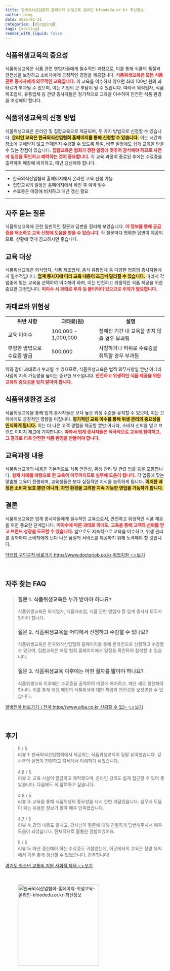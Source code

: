 ```yaml
---
title: 한국외식산업협회 홈페이지 위생교육 온라인 kfoodedu.or.kr 최신정보
author: bing
date: 2025-01-31
categories: [Blogging]
tags: [writing]
render_with_liquid: false
---
```



<h2 id='식품위생교육의_중요성'>식품위생교육의 중요성</h2>

<p>식품위생교육은 식품 관련 영업자들에게 필수적인 과정으로, 이를 통해 식품의 품질과 안전성을 보장하고 소비자에게 긍정적인 경험을 제공합니다. <b><span style="color: #ee2323;">식품위생교육은 모든 식품 관련 종사자에게 의무적인 교육입니다.</span></b> 이 교육을 이수하지 않으면 최대 100만 원의 과태료가 부과될 수 있으며, 이는 기업의 큰 부담이 될 수 있습니다. 따라서 외식업자, 식품 제조업체, 유통업체 등 관련 종사자들은 정기적으로 교육을 이수하여 안전한 식품 환경을 조성해야 합니다.</p>

<h2 id='식품위생교육의_신청_방법'>식품위생교육의 신청 방법</h2>

<p>식품위생교육은 온라인 및 집합교육으로 제공되며, 두 가지 방법으로 신청할 수 있습니다. <b><span style="background-color: #ffe066;">온라인 교육은 한국외식산업협회 홈페이지를 통해 신청할 수 있습니다.</span></b> 이는 시간과 장소에 구애받지 않고 언제든지 수강할 수 있도록 하여, 바쁜 일정에도 쉽게 교육을 받을 수 있는 장점이 있습니다. <b><span style="color: #ee2323;">집합교육은 협회가 정한 일정에 맞추어 참석해야 하므로 사전에 일정을 확인하고 예약하는 것이 중요합니다.</span></b> 각 교육 과정이 종료된 후에는 수료증을 출력하여 매장에 비치하고, 매년 갱신해야 합니다.</p>

<hr />

<ul>
    <li>한국외식산업협회 홈페이지에서 온라인 교육 신청 가능</li>
    <li>집합교육의 일정은 홈페이지에서 확인 후 예약 필수</li>
    <li>수료증은 매장에 비치하고 매년 갱신 필요</li>
</ul>

<hr />

<h2 id='자주_묻는_질문'>자주 묻는 질문</h2>

<p>식품위생교육에 관한 일반적인 질문과 답변을 정리해 보았습니다. <b><span style="color: #ee2323;">이 정보를 통해 궁금증을 해소하고 교육 신청에 도움을 받을 수 있습니다.</span></b> 각 질문마다 명확한 답변이 제공되므로, 상황에 맞게 참고하시면 좋습니다.</p>

<h2 id='교육_대상'>교육 대상</h2>

<p>식품위생교육은 외식업자, 식품 제조업체, 음식 유통업체 등 다양한 업종의 종사자들에게 필수적입니다. <b><span style="background-color: #ffe066;">업계 종사자에 따라 교육 내용이 조금씩 달라질 수 있습니다.</span></b> 따라서 각 업종에 맞는 교육을 선택하여 이수해야 하며, 이는 안전하고 위생적인 식품 제공을 위한 중요한 과정입니다. <b><span style="color: #ee2323;">미이수 시 과태료 부과 등 불이익이 있으므로 주의가 필요합니다.</span></b></p>

<h2 id='과태료와_위험성'>과태료와 위험성</h2>

<table>
    <tr>
        <td style="text-align: center; height: 17px;"><b>위반 사항</b></td>
        <td style="text-align: center; height: 17px;"><b>과태료(원)</b></td>
        <td style="text-align: center; height: 17px;"><b>설명</b></td>
    </tr>
    <tr>
        <td>교육 미이수</td>
        <td>100,000 - 1,000,000</td>
        <td>정해진 기간 내 교육을 받지 않을 경우 부과됨</td>
    </tr>
    <tr>
        <td>부정한 방법으로 수료증 발급</td>
        <td>500,000</td>
        <td>사칭하거나 허위로 수료증을 취득할 경우 부과됨</td>
    </tr>
</table>

<p>위와 같이 과태료가 부과될 수 있으므로, 식품위생교육은 법적 의무사항일 뿐만 아니라 사업의 지속 가능성을 높이는 중요한 요소입니다. <b><span style="color: #ee2323;">안전하고 위생적인 식품 제공을 위한 교육의 중요성을 잊지 말아야 합니다.</span></b></p>

<h2 id='식품위생환경_조성'>식품위생환경 조성</h2>

<p>식품위생교육을 통해 업계 종사자들은 보다 높은 위생 수준을 유지할 수 있으며, 이는 고객에게도 긍정적인 영향을 미칩니다. <b><span style="background-color: #ffe066;">정기적인 교육 이수를 통해 위생 관리의 중요성을 인식하게 됩니다.</span></b> 이는 더 나은 고객 경험을 제공할 뿐만 아니라, 소비자 신뢰를 얻고 브랜드 이미지 제고에 기여합니다. <b><span style="color: #ee2323;">따라서 업계 종사자들은 적극적으로 교육에 참여하고, 그 결과로 더욱 안전한 식품 환경을 만들어야 합니다.</span></b></p>

<h2 id='교육과정_내용'>교육과정 내용</h2>

<p>식품위생교육의 내용은 기본적으로 식품 안전성, 위생 관리 및 관련 법률 등을 포함합니다. <b><span style="color: #ee2323;">실제 사례를 바탕으로 한 교육이 이루어지므로 실무에 도움이 됩니다.</span></b> 각 업종에 맞는 맞춤형 교육이 진행되며, 교육생들은 보다 실질적인 지식을 습득하게 됩니다. <b><span style="background-color: #ffe066;">이러한 과정은 소비자 보호 뿐만 아니라, 자연 환경을 고려한 지속 가능한 영업을 가능하게 합니다.</span></b></p>

<h2 id='결론'>결론</h2>

<p>식품위생교육은 업계 종사자들에게 필수적인 교육으로서, 안전하고 위생적인 식품 제공을 위한 중요한 단계입니다. <b><span style="color: #ee2323;">미이수에 따른 과태료 외에도, 교육을 통해 고객의 신뢰를 얻고 브랜드 성장을 도모할 수 있습니다.</span></b> 앞으로도 지속적으로 교육을 이수하고, 위생 관리를 강화하여 소비자에게 보다 나은 품질의 서비스를 제공하기 위해 노력해야 할 것입니다.</p>


<p><a class="click-button" title="닥터잡 구인구직 바로가기 https//www.doctorjob.co.kr 취업지원" href="https://aptwhite.github.io/posts/%EB%8B%A5%ED%84%B0%EC%9E%A1-%EA%B5%AC%EC%9D%B8%EA%B5%AC%EC%A7%81-%EB%B0%94%EB%A1%9C%EA%B0%80%EA%B8%B0-httpswww.doctorjob.co.kr-%EC%B7%A8%EC%97%85%EC%A7%80%EC%9B%90/" rel="dofollow">닥터잡 구인구직 바로가기 https//www.doctorjob.co.kr 취업지원 👈 보기</a></p><br>
<h2 id='자주_찾는_FAQ'>자주 찾는 FAQ</h2>
<div itemscope="" itemtype="https://schema.org/FAQPage"> 
<blockquote> 
<div itemscope="" itemprop="mainEntity" itemtype="https://schema.org/Question"> 
<h3 itemprop="name">질문 1. 식품위생교육은 누가 받아야 하나요?</h3> 
<div itemscope="" itemprop="acceptedAnswer" itemtype="https://schema.org/Answer"> 
<span itemprop="text"> 
<p>식품위생교육은 외식업자, 식품제조업, 식품 관련 영업자 등 업계 종사자 모두가 받아야 합니다.</p> 
</span> 
</div> 
</div> 

<div itemscope="" itemprop="mainEntity" itemtype="https://schema.org/Question"> 
<h3 itemprop="name">질문 2. 식품위생교육을 어디에서 신청하고 수강할 수 있나요?</h3> 
<div itemscope="" itemprop="acceptedAnswer" itemtype="https://schema.org/Answer"> 
<span itemprop="text"> 
<p>식품위생교육은 한국외식산업협회 홈페이지를 통해 온라인으로 신청하고 수강할 수 있으며, 집합교육은 해당 협회 홈페이지에서 일정을 확인하여 참석할 수 있습니다.</p> 
</span> 
</div> 
</div> 

<div itemscope="" itemprop="mainEntity" itemtype="https://schema.org/Question"> 
<h3 itemprop="name">질문 3. 식품위생교육 이후에는 어떤 절차를 밟아야 하나요?</h3> 
<div itemscope="" itemprop="acceptedAnswer" itemtype="https://schema.org/Answer"> 
<span itemprop="text"> 
<p>식품위생교육 이후에는 수료증을 출력하여 매장에 배치하고, 매년 새로 갱신해야 합니다. 이를 통해 해당 매장의 식품위생에 대한 책임과 안전성을 보장받을 수 있습니다.</p> 
</span> 
</div> 
</div> 
</blockquote> 
</div>
<p><a class="click-button" title="알바천국 바로가기ㅣ전국 https//www.alba.co.kr 신뢰할 수 있는" href="https://aptwhite.github.io/posts/%EC%95%8C%EB%B0%94%EC%B2%9C%EA%B5%AD-%EB%B0%94%EB%A1%9C%EA%B0%80%EA%B8%B0%E3%85%A3%EC%A0%84%EA%B5%AD-httpswww.alba.co.kr-%EC%8B%A0%EB%A2%B0%ED%95%A0-%EC%88%98-%EC%9E%88%EB%8A%94/" rel="dofollow">알바천국 바로가기ㅣ전국 https//www.alba.co.kr 신뢰할 수 있는 👈 보기</a></p><br>
<h2 id='후기'>후기</h2>
<div itemscope itemtype="https://schema.org/Product">
  <blockquote>
  <div itemprop="review" itemscope itemtype="https://schema.org/Review">
      <div itemprop="reviewRating" itemscope itemtype="https://schema.org/Rating"> <span itemprop="ratingValue">5</span> / <span itemprop="bestRating">5</span> </div>
      <span itemprop="reviewBody">리뷰 1: 한국외식산업협회에서 제공하는 식품위생교육이 정말 유익했습니다. 강사분의 설명이 친절하고 자세해서 이해하기 쉬웠습니다.</span>
  </div>
  <br>
  <div itemprop="review" itemscope itemtype="https://schema.org/Review">
      <div itemprop="reviewRating" itemscope itemtype="https://schema.org/Rating"> <span itemprop="ratingValue">4.8</span> / <span itemprop="bestRating">5</span> </div>
      <span itemprop="reviewBody">리뷰 2: 교육 시설이 깔끔하고 쾌적했으며, 온라인 강의도 쉽게 접근할 수 있어 좋았습니다. 다음에도 꼭 참여하고 싶습니다.</span>
  </div>
  <br>
  <div itemprop="review" itemscope itemtype="https://schema.org/Review">
      <div itemprop="reviewRating" itemscope itemtype="https://schema.org/Rating"> <span itemprop="ratingValue">4.9</span> / <span itemprop="bestRating">5</span> </div>
      <span itemprop="reviewBody">리뷰 3: 교육을 통해 식품위생의 중요성을 다시 한번 깨달았습니다. 실무에 도움이 되는 유용한 정보가 많아 매우 만족했습니다.</span>
  </div>
  <br>
  <div itemprop="review" itemscope itemtype="https://schema.org/Review">
      <div itemprop="reviewRating" itemscope itemtype="https://schema.org/Rating"> <span itemprop="ratingValue">4.7</span> / <span itemprop="bestRating">5</span> </div>
      <span itemprop="reviewBody">리뷰 4: 강의 내용도 알차고, 강사님이 질문에 대해 친절하게 답변해주셔서 매우 도움이 되었습니다. 전체적으로 훌륭한 경험이었어요.</span>
  </div>
  <br>
  <div itemprop="review" itemscope itemtype="https://schema.org/Review">
      <div itemprop="reviewRating" itemscope itemtype="https://schema.org/Rating"> <span itemprop="ratingValue">5</span> / <span itemprop="bestRating">5</span> </div>
      <span itemprop="reviewBody">리뷰 5: 매년 갱신해야 하는 수료증도 귀찮았는데, 이곳에서의 교육은 정말 유익해서 기분 좋게 갱신할 수 있었습니다. 강추합니다!</span>
  </div>
  </blockquote>
</div>
<p><a class="click-button" title="경기도 청소년 교통비 지원 사회적 혜택" href="https://aptwhite.github.io/posts/%EA%B2%BD%EA%B8%B0%EB%8F%84-%EC%B2%AD%EC%86%8C%EB%85%84-%EA%B5%90%ED%86%B5%EB%B9%84-%EC%A7%80%EC%9B%90-%EC%82%AC%ED%9A%8C%EC%A0%81-%ED%98%9C%ED%83%9D/" rel="dofollow">경기도 청소년 교통비 지원 사회적 혜택 👈 보기</a></p><br>
<figure class="image"><img src="https://aptwhite.github.io/assets/img/thumbnail/한국외식산업협회-홈페이지-위생교육-온라인-kfoodedu.or.kr-최신정보.webp" alt="한국외식산업협회-홈페이지-위생교육-온라인-kfoodedu.or.kr-최신정보" width="256" height="256"></figure>